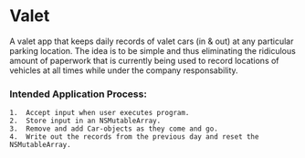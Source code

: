 # Valet

A valet app that keeps daily records of valet cars (in & out) at any particular parking location.  The idea is to be simple and thus eliminating the ridiculous amount of paperwork that is currently being used to record locations of vehicles at all times while under the company responsability.

### Intended Application Process:

	1.  Accept input when user executes program.
	2.  Store input in an NSMutableArray.
	3.  Remove and add Car-objects as they come and go.
	4.  Write out the records from the previous day and reset the NSMutableArray.